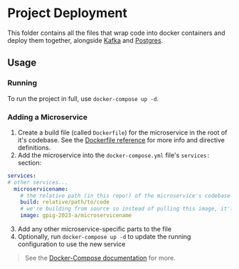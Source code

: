 # Project Deployment

This folder contains all the files that wrap code into docker containers and deploy them together, alongside [Kafka](https://kafka.apache.org/) and [Postgres](https://www.postgresql.org/).

## Usage

### Running

To run the project in full, use `docker-compose up -d`.

### Adding a Microservice

<!-- TODO: provide template dockerfile -->
1. Create a build file (called `Dockerfile`) for the microservice in the root of it's codebase.
   See the [Dockerfile reference](https://docs.docker.com/engine/reference/builder/) for more info and directive definitions.
2. Add the microservice into the `docker-compose.yml` file's `services:` section: <!-- TODO: expand me -->
```yaml
services:
# other services...
  microservicename:
    # the relative path (in this repo!) of the microservice's codebase - the folder with the Dockerfile in it
    build: relative/path/to/code
    # we're building from source so instead of pulling this image, it'll name the built one like that for convenience
    image: gpig-2023-a/microservicename
```
3. Add any other microservice-specific parts to the file
4. Optionally, run `docker-compose up -d` to update the running configuration to use the new service

> See the [Docker-Compose documentation](https://docs.docker.com/compose/) for more.
